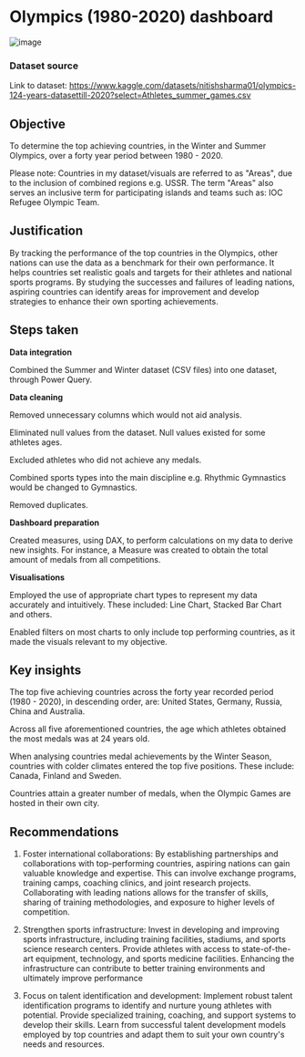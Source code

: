 # Olympics (1980-2020) dashboard
![image](https://github.com/mohammedwasim1/Olympics-1980-2020-dashboard/assets/121304144/0ba1bce6-0cfe-4708-9777-d997fe04bf66)

### **Dataset source**

Link to dataset: https://www.kaggle.com/datasets/nitishsharma01/olympics-124-years-datasettill-2020?select=Athletes_summer_games.csv

## **Objective**
To determine the top achieving countries, in the Winter and Summer Olympics, over a forty year period between 1980 - 2020. 

Please note: Countries in my dataset/visuals are referred to as "Areas", due to the inclusion of combined regions e.g. USSR. The term "Areas" also serves an inclusive term for participating islands and teams such as: IOC Refugee Olympic Team.

## **Justification**
By tracking the performance of the top countries in the Olympics, other nations can use the data as a benchmark for their own performance. It helps countries set realistic goals and targets for their athletes and national sports programs. By studying the successes and failures of leading nations, aspiring countries can identify areas for improvement and develop strategies to enhance their own sporting achievements.

## **Steps taken**
**Data integration**
  
  Combined the Summer and Winter dataset (CSV files) into one dataset, through Power Query.

**Data cleaning**
  
  Removed unnecessary columns which would not aid analysis.
  
  Eliminated null values from the dataset. Null values existed for some athletes ages.
  
  Excluded athletes who did not achieve any medals.
  
  Combined sports types into the main discipline e.g. Rhythmic Gymnastics would be changed to Gymnastics.
  
  Removed duplicates.
  
**Dashboard preparation**
  
  Created measures, using DAX, to perform calculations on my data to derive new insights. For instance, a Measure was created to obtain the total     amount of medals from all competitions. 
  
**Visualisations**
  
  Employed the use of appropriate chart types to represent my data accurately and intuitively. These included: Line Chart, Stacked Bar Chart and others.
  
  Enabled filters on most charts to only include top performing countries, as it made the visuals relevant to my objective.
  
## **Key insights**

  The top five achieving countries across the forty year recorded period (1980 - 2020), in descending order, are: United States, Germany, Russia,   China and Australia.

  Across all five aforementioned countries, the age which athletes obtained the most medals was at 24 years old.

  When analysing countries medal achievements by the Winter Season, countries with colder climates entered the top five positions. These include:   Canada, Finland and Sweden.

  Countries attain a greater number of medals, when the Olympic Games are hosted in their own city.
  
  ## **Recommendations**

1. Foster international collaborations: By establishing partnerships and collaborations with top-performing countries, aspiring nations can gain valuable knowledge and expertise. This can involve exchange programs, training camps, coaching clinics, and joint research projects. Collaborating with leading nations allows for the transfer of skills, sharing of training methodologies, and exposure to higher levels of competition.

2. Strengthen sports infrastructure: Invest in developing and improving sports infrastructure, including training facilities, stadiums, and sports science research centers. Provide athletes with access to state-of-the-art equipment, technology, and sports medicine facilities. Enhancing the infrastructure can contribute to better training environments and ultimately improve performance

3. Focus on talent identification and development: Implement robust talent identification programs to identify and nurture young athletes with potential. Provide specialized training, coaching, and support systems to develop their skills. Learn from successful talent development models employed by top countries and adapt them to suit your own country's needs and resources.
